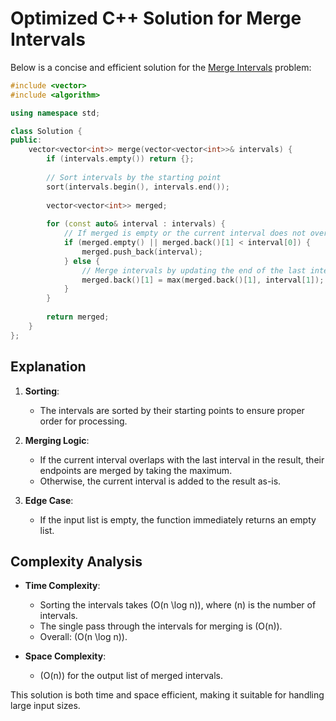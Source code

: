 # Optimized C++ Solution for Merge Intervals

Below is a concise and efficient solution for the [Merge Intervals](https://leetcode.com/problems/merge-intervals/) problem:

```cpp
#include <vector>
#include <algorithm>

using namespace std;

class Solution {
public:
    vector<vector<int>> merge(vector<vector<int>>& intervals) {
        if (intervals.empty()) return {};
        
        // Sort intervals by the starting point
        sort(intervals.begin(), intervals.end());
        
        vector<vector<int>> merged;
        
        for (const auto& interval : intervals) {
            // If merged is empty or the current interval does not overlap, add it to the result
            if (merged.empty() || merged.back()[1] < interval[0]) {
                merged.push_back(interval);
            } else {
                // Merge intervals by updating the end of the last interval in merged
                merged.back()[1] = max(merged.back()[1], interval[1]);
            }
        }
        
        return merged;
    }
};
```

## Explanation
1. **Sorting**:
   - The intervals are sorted by their starting points to ensure proper order for processing.

2. **Merging Logic**:
   - If the current interval overlaps with the last interval in the result, their endpoints are merged by taking the maximum.
   - Otherwise, the current interval is added to the result as-is.

3. **Edge Case**:
   - If the input list is empty, the function immediately returns an empty list.

## Complexity Analysis
- **Time Complexity**: 
  - Sorting the intervals takes \(O(n \log n)\), where \(n\) is the number of intervals.
  - The single pass through the intervals for merging is \(O(n)\).
  - Overall: \(O(n \log n)\).

- **Space Complexity**: 
  - \(O(n)\) for the output list of merged intervals.

This solution is both time and space efficient, making it suitable for handling large input sizes.
